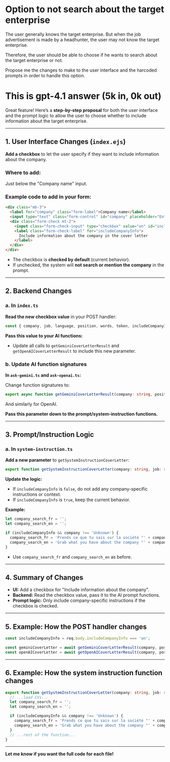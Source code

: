 # Option to not search about the target enterprise 

The user generally knows the target enterprise.
But when the job advertisement is made by a headhunter, the user may not know the target enterprise.

Therefore, the user should be able to choose if he wants to search about the target enterprise or not.

Propose me the changes to make to the user interface and the harcoded prompts in order to handle this option.



# This is gpt-4.1 answer (5k in, 0k out)

Great feature! Here’s a **step-by-step proposal** for both the user interface and the prompt logic to allow the user to choose whether to include information about the target enterprise.

---

## 1. User Interface Changes (`index.ejs`)

**Add a checkbox** to let the user specify if they want to include information about the company.

### Where to add:
Just below the "Company name" input.

### Example code to add in your form:
```html
<div class="mb-3">
  <label for="company" class="form-label">Company name</label>
  <input type="text" class="form-control" id="company" placeholder="Enter company name" name="company">
  <div class="form-check mt-2">
    <input class="form-check-input" type="checkbox" value="on" id="includeCompanyInfo" name="includeCompanyInfo" checked>
    <label class="form-check-label" for="includeCompanyInfo">
      Include information about the company in the cover letter
    </label>
  </div>
</div>
```
- The checkbox is **checked by default** (current behavior).
- If unchecked, the system will **not search or mention the company** in the prompt.

---

## 2. Backend Changes

### a. In `index.ts`

**Read the new checkbox value** in your POST handler:

```typescript
const { company, job, language, position, words, token, includeCompanyInfo } = req.body;
```

**Pass this value to your AI functions:**
- Update all calls to `getGeminiCoverLetterResult` and `getOpenAICoverLetterResult` to include this new parameter.

### b. Update AI function signatures

**In `ask-gemini.ts` and `ask-openai.ts`:**

Change function signatures to:
```typescript
export async function getGeminiCoverLetterResult(company: string, position: string, job: string, language: string, words: string, includeCompanyInfo: boolean): Promise<string>
```
And similarly for OpenAI.

**Pass this parameter down to the prompt/system-instruction functions.**

---

## 3. Prompt/Instruction Logic

### a. In `system-instruction.ts`

**Add a new parameter** to `getSystemInstructionCoverLetter`:
```typescript
export function getSystemInstructionCoverLetter(company: string, job: string, words: string, language: string, includeCompanyInfo: boolean): string
```

**Update the logic:**
- If `includeCompanyInfo` is `false`, do not add any company-specific instructions or context.
- If `includeCompanyInfo` is `true`, keep the current behavior.

**Example:**
```typescript
let company_search_fr = '';
let company_search_en = '';

if (includeCompanyInfo && company !== 'Unknown') {
  company_search_fr = 'Prends ce que tu sais sur la société "' + company + '".';
  company_search_en = 'Grab what you have about the company "' + company + '".';
}
```
- Use `company_search_fr` and `company_search_en` as before.

---

## 4. Summary of Changes

- **UI:** Add a checkbox for "Include information about the company".
- **Backend:** Read the checkbox value, pass it to the AI prompt functions.
- **Prompt logic:** Only include company-specific instructions if the checkbox is checked.

---

## 5. Example: How the POST handler changes

```typescript
const includeCompanyInfo = req.body.includeCompanyInfo === 'on';

const geminiCoverLetter = await getGeminiCoverLetterResult(company, position, job, language, words, includeCompanyInfo);
const openAICoverLetter = await getOpenAICoverLetterResult(company, position, job, language, words, includeCompanyInfo);
```

---

## 6. Example: How the system instruction function changes

```typescript
export function getSystemInstructionCoverLetter(company: string, job: string, words: string, language: string, includeCompanyInfo: boolean): string {
  // ...load CVs...
  let company_search_fr = '';
  let company_search_en = '';

  if (includeCompanyInfo && company !== 'Unknown') {
    company_search_fr = 'Prends ce que tu sais sur la société "' + company + '".';
    company_search_en = 'Grab what you have about the company "' + company + '".';
  }
  // ...rest of the function...
}
```

---

**Let me know if you want the full code for each file!**

